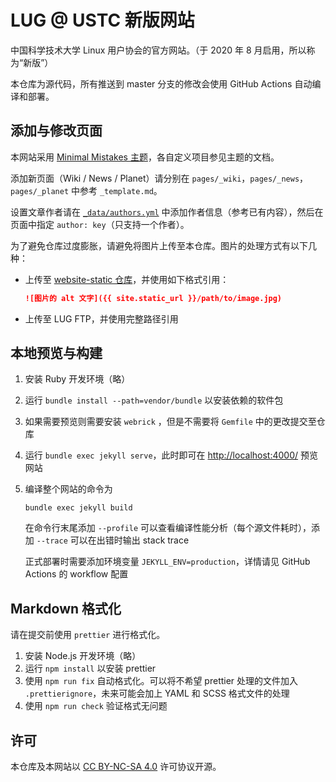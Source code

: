 # LUG @ USTC 新版网站

中国科学技术大学 Linux 用户协会的官方网站。（于 2020 年 8 月启用，所以称为“新版”）

本仓库为源代码，所有推送到 master 分支的修改会使用 GitHub Actions 自动编译和部署。

## 添加与修改页面

本网站采用 [Minimal Mistakes 主题](https://mmistakes.github.io/minimal-mistakes/)，各自定义项目参见主题的文档。

添加新页面（Wiki / News / Planet）请分别在 `pages/_wiki`，`pages/_news`，`pages/_planet` 中参考 `_template.md`。

设置文章作者请在 [`_data/authors.yml`](_data/authors.yml) 中添加作者信息（参考已有内容），然后在页面中指定 `author: key`（只支持一个作者）。

为了避免仓库过度膨胀，请避免将图片上传至本仓库。图片的处理方式有以下几种：

- 上传至 [website-static 仓库](https://github.com/ustclug/website-static)，并使用如下格式引用：
  
  ```markdown
  ![图片的 alt 文字]({{ site.static_url }}/path/to/image.jpg)
  ```

- 上传至 LUG FTP，并使用完整路径引用

## 本地预览与构建

1. 安装 Ruby 开发环境（略）

2. 运行 `bundle install --path=vendor/bundle` 以安装依赖的软件包

3. 如果需要预览则需要安装 `webrick` ，但是不需要将 `Gemfile` 中的更改提交至仓库

4. 运行 `bundle exec jekyll serve`，此时即可在 <http://localhost:4000/> 预览网站

5. 编译整个网站的命令为
   
   ```shell
   bundle exec jekyll build
   ```
   
   在命令行末尾添加 `--profile` 可以查看编译性能分析（每个源文件耗时），添加 `--trace` 可以在出错时输出 stack trace
   
   正式部署时需要添加环境变量 `JEKYLL_ENV=production`，详情请见 GitHub Actions 的 workflow 配置

## Markdown 格式化

请在提交前使用 `prettier` 进行格式化。

1. 安装 Node.js 开发环境（略）
2. 运行 `npm install` 以安装 prettier
3. 使用 `npm run fix` 自动格式化。可以将不希望 prettier 处理的文件加入 `.prettierignore`，未来可能会加上 YAML 和 SCSS 格式文件的处理
4. 使用 `npm run check` 验证格式无问题

## 许可

本仓库及本网站以 [CC BY-NC-SA 4.0](LICENSE.md) 许可协议开源。

